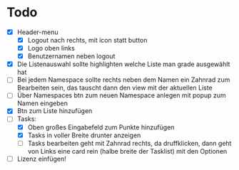 # Todo

* [x] Header-menu
    * [x] Logout nach rechts, mit icon statt button
    * [x] Logo oben links
    * [x] Benutzernamen neben logout
* [x] Die Listenauswahl sollte highlighten welche Liste man grade ausgewählt hat
* [ ] Bei jedem Namespace sollte rechts neben dem Namen ein Zahnrad zum Bearbeiten sein, das tauscht dann den view mit der aktuellen Liste
* [ ] Über Namespaces btn zum neuen Namespace anlegen mit popup zum Namen eingeben
* [x] Btn zum Liste hinzufügen
* [ ] Tasks:
    * [x] Oben großes Eingabefeld zum Punkte hinzufügen
    * [x] Tasks in voller Breite drunter anzeigen
    * [ ] Tasks bearbeiten geht mit Zahnrad rechts, da druffklicken, dann geht von Links eine card rein (halbe breite der Tasklist) mit den Optionen
* [ ] Lizenz einfügen!